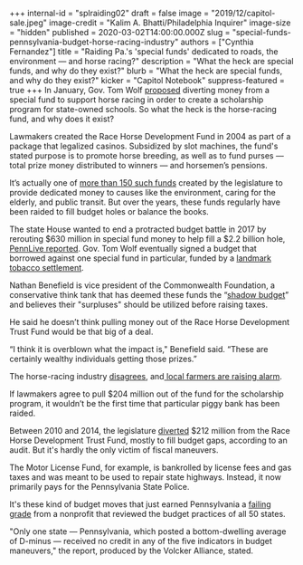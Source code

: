 +++
internal-id = "splraiding02"
draft = false
image = "2019/12/capitol-sale.jpeg"
image-credit = "Kalim A. Bhatti/Philadelphia Inquirer"
image-size = "hidden"
published = 2020-03-02T14:00:00.000Z
slug = "special-funds-pennsylvania-budget-horse-racing-industry"
authors = ["Cynthia Fernandez"]
title = "Raiding Pa.'s 'special funds' dedicated to roads, the environment — and horse racing?"
description = "What the heck are special funds, and why do they exist?"
blurb = "What the heck are special funds, and why do they exist?"
kicker = "Capitol Notebook"
suppress-featured = true
+++
In January, Gov. Tom Wolf [proposed](https://www.inquirer.com/education/tom-wolf-student-debt-plan-horse-industry-20200213.html) diverting money from a special fund to support horse racing in order to create a scholarship program for state-owned schools. So what the heck is the horse-racing fund, and why does it exist?

Lawmakers created the Race Horse Development Fund in 2004 as part of a package that legalized casinos. Subsidized by slot machines, the fund's stated purpose is to promote horse breeding, as well as to fund purses — total prize money distributed to winners — and horsemen’s pensions.

It’s actually one of [more than 150 such funds](https://www.budget.pa.gov/PublicationsAndReports/StatusofAppropriations/SpecialFunds/Pages/default.aspx) created by the legislature to provide dedicated money to causes like the environment, caring for the elderly, and public transit. But over the years, these funds regularly have been raided to fill budget holes or balance the books.

The state House wanted to end a protracted budget battle in 2017 by rerouting $630 million in special fund money to help fill a $2.2 billion hole, [PennLive reported](https://www.pennlive.com/politics/2017/09/house_passes_22_transfer_and_b.html). Gov. Tom Wolf eventually signed a budget that borrowed against one special fund in particular, funded by a [landmark tobacco settlement](https://www.inquirer.com/philly/news/politics/state/pa-budget-deficit-borrowing-gambling-gas-drilling-tax-20171025.html).

Nathan Benefield is vice president of the Commonwealth Foundation, a conservative think tank that has deemed these funds the “[shadow budget](https://www.commonwealthfoundation.org/policyblog/detail/ten-facts-about-the-shadow-budget)” and believes their "surpluses" should be utilized before raising taxes.

He said he doesn’t think pulling money out of the Race Horse Development Trust Fund would be that big of a deal.

“I think it is overblown what the impact is," Benefield said. “These are certainly wealthy individuals getting those prizes.”

The horse-racing industry [disagrees](https://pennhorseracing.com/news/horse-racing-industry-says-whoa-nelly-to-wolfs-plan-to-raid-its-trust-fund-to-pay-for-college-scholarships/), and[ local farmers are raising alarm](https://papost.org/2020/02/26/at-adams-county-farm-warnings-about-gov-wolfs-proposed-200-million-cut-to-the-race-horse-industry-hes-destroying-families-in-pa/).

If lawmakers agree to pull $204 million out of the fund for the scholarship program, it wouldn’t be the first time that particular piggy bank has been raided.

Between 2010 and 2014, the legislature [diverted](https://www.paauditor.gov/press-releases/auditor-general-depasquale-warns-pennsylvania%E2%80%99s-horse-racing-industry-in-jeopardy-due-to-diversion-of-funds-declining-revenue-millions-of-dollars-intended-for-regulation-oversight-of-racing-industry-funneled-to-other-purposes) $212 million from the Race Horse Development Trust Fund, mostly to fill budget gaps, according to an audit. But it's hardly the only victim of fiscal maneuvers.

The Motor License Fund, for example, is bankrolled by license fees and gas taxes and was meant to be used to repair state highways. Instead, it now primarily pays for the Pennsylvania State Police.

It's these kind of budget moves that just earned Pennsylvania a [failing grade](https://www.volckeralliance.org/publications/truth-and-integrity-state-budgeting-balancing-act) from a nonprofit that reviewed the budget practices of all 50 states.

"Only one state — Pennsylvania, which posted a bottom-dwelling average of D-minus — received no credit in any of the five indicators in budget maneuvers," the report, produced by the Volcker Alliance, stated.
